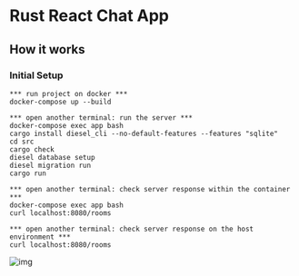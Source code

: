 # Rust React Chat App

## How it works

### Initial Setup

```
*** run project on docker ***
docker-compose up --build

*** open another terminal: run the server ***
docker-compose exec app bash
cargo install diesel_cli --no-default-features --features "sqlite"
cd src
cargo check
diesel database setup
diesel migration run
cargo run

*** open another terminal: check server response within the container ***
docker-compose exec app bash
curl localhost:8080/rooms

*** open another terminal: check server response on the host environment ***
curl localhost:8080/rooms
```

![img](screenshot.png)
